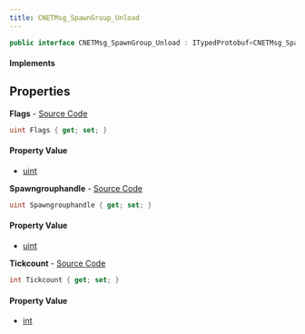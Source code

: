 ```yaml
---
title: CNETMsg_SpawnGroup_Unload
---
```


```csharp
public interface CNETMsg_SpawnGroup_Unload : ITypedProtobuf<CNETMsg_SpawnGroup_Unload>, INativeHandle, INetMessage<CNETMsg_SpawnGroup_Unload>, IDisposable
```

#### Implements

## Properties

**Flags** - [Source Code](https://github.com/swiftly-solution/swiftlys2/blob/main/managed/src/SwiftlyS2.Generated/Protobufs/Interfaces/CNETMsg_SpawnGroup_Unload.cs#L21)

```csharp
uint Flags { get; set; }
```

#### Property Value

- [uint](https://learn.microsoft.com/dotnet/api/system.uint32)

**Spawngrouphandle** - [Source Code](https://github.com/swiftly-solution/swiftlys2/blob/main/managed/src/SwiftlyS2.Generated/Protobufs/Interfaces/CNETMsg_SpawnGroup_Unload.cs#L18)

```csharp
uint Spawngrouphandle { get; set; }
```

#### Property Value

- [uint](https://learn.microsoft.com/dotnet/api/system.uint32)

**Tickcount** - [Source Code](https://github.com/swiftly-solution/swiftlys2/blob/main/managed/src/SwiftlyS2.Generated/Protobufs/Interfaces/CNETMsg_SpawnGroup_Unload.cs#L24)

```csharp
int Tickcount { get; set; }
```

#### Property Value

- [int](https://learn.microsoft.com/dotnet/api/system.int32)

